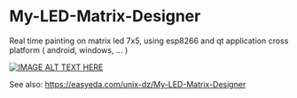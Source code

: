 # My-LED-Matrix-Designer
Real time painting on matrix led 7x5, using esp8266 and qt application cross platform ( android, windows, ... )


[![IMAGE ALT TEXT HERE](https://img.youtube.com/vi/nxqmDQN6-Xw&feature=youtu.be/0.jpg)](https://www.youtube.com/watch?v=nxqmDQN6-Xw&feature=youtu.be)


See also: https://easyeda.com/unix-dz/My-LED-Matrix-Designer
